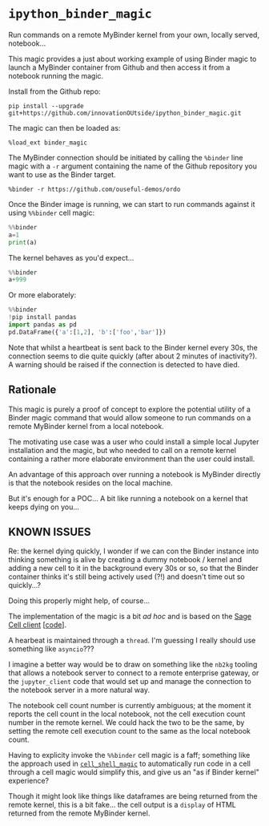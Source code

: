 # `ipython_binder_magic`
Run commands on a remote MyBinder kernel from your own, locally served, notebook...

This magic provides a just about working example of using Binder magic to launch a MyBinder container from Github and then access it from a notebook running the magic.

Install from the Github repo:

`pip install --upgrade git+https://github.com/innovationOUtside/ipython_binder_magic.git`

The magic can then be loaded as:

`%load_ext binder_magic`

The MyBinder connection should be initiated by calling the `%binder` line magic with a `-r` argument containing the name of the Github repository you want to use as the Binder target.

`%binder -r https://github.com/ouseful-demos/ordo`


Once the Binder image is running, we can start to run commands against it using `%%binder` cell magic:

```python
%%binder
a=1
print(a)
```

The kernel behaves as you'd expect...

```python
%%binder
a+999
```

Or more elaborately:

```python
%%binder
!pip install pandas
import pandas as pd
pd.DataFrame({'a':[1,2], 'b':['foo','bar']})
```

Note that whilst a heartbeat is sent back to the Binder kernel every 30s, the connection seems to die quite quickly (after about 2 minutes of inactivity?). A warning should be raised if the connection is detected to have died.

## Rationale
This magic is purely a proof of concept to explore the potential utility of a Binder magic command that would allow someone to run commands on a remote MyBinder kernel from a local notebook.

The motivating use case was a user who could install a simple local Jupyter installation and the magic, but who needed to call on a remote kernel containing a rather more elaborate environment than the user could install.

An advantage of this approach over running a notebook is MyBinder directly is that the notebook resides on the local machine.

But it's enough for a POC... A bit like running a notebook on a kernel that keeps dying on you...

## KNOWN ISSUES

Re: the kernel dying quickly, I wonder if we can con the Binder instance into thinking something is alive by creating a dummy notebook / kernel and adding a new cell to it in the background every 30s or so, so that the Binder container thinks it's still being actively used (?!) and doesn't time out so quickly...?

Doing this properly might help, of course...

The implementation of the magic is a bit *ad hoc* and is based on the  [Sage Cell client](https://sagecell.sagemath.org/) [[code](https://github.com/sagemath/sagecell/blob/master/contrib/sagecell-client/sagecell-client.py)].

A hearbeat is maintained through a `thread`. I'm guessing I really should use something like `asyncio`???

I imagine a better way would be to draw on something like the `nb2kg` tooling that allows a notebook server to connect to a remote enterprise gateway, or the `jupyter_client` code that would set up and manage the connection to the notebook server in a more natural way.

The notebook cell count number is currently ambiguous; at the moment it reports the cell count in the local notebook, not the cell execution count number in the remote kernel. We could hack the two to be the same, by setting the remote cell execution count to the same as the local notebook count.

Having to explicity invoke the `%%binder` cell magic is a faff; something like the approach used in [`cell_shell_magic`](https://github.com/innovationOUtside/cell_shell_magic) to automatically run code in a cell through a cell magic would simplify this, and give us an "as if Binder kernel" experience?

Though it might look like things like dataframes are being returned from the remote kernel, this is a bit fake... the cell output is a `display` of HTML returned from the remote MyBinder kernel.



